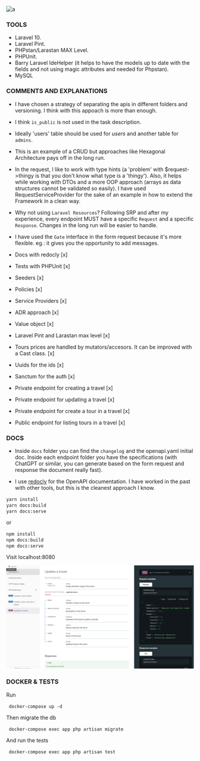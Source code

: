 ![a](https://theme.zdassets.com/theme_assets/9115960/ef5800cc529889d180b05b57e40dd50e5c7adb73.png)

### TOOLS 
- Laravel 10.
- Laravel Pint.
- PHPstan/Larastan MAX Level.
- PHPUnit.
- Barry Laravel IdeHelper (it helps to have the models up to date with the fields and not using magic attributes and needed for Phpstan).
- MySQL

### COMMENTS AND EXPLANATIONS
- I have chosen a strategy of separating the apis in different folders and versioning. I think with this appoach is more than enough.
- I think ```is_public``` is not used in the task description.
- Ideally 'users' table should be used for _users_ and another table for ```admins```.
- This is an example of a CRUD but approaches like Hexagonal Architecture pays off in the long run.
- In the request, I like to work with type hints (a 'problem' with $request->thingy is that you don't know what type is a 'thingy'). Also, it 
helps while working with DTOs and a more OOP approach (arrays as data structures cannot be validated so easily).
I have used RequestServiceProvider for the sake of an example in how to extend the Framework in a clean way.
- Why not using ```Laravel Resources```? Following SRP and after my experience, every endpoint MUST have a
specific ```Request``` and a specific ```Response```. Changes in the long run will be easier to handle.
- I have used the ```Gate``` interface in the form request because it's more flexible. eg.: it gives you the opportunity to add messages.

- Docs with redocly [x]
- Tests with PHPUnit [x]
- Seeders [x]
- Policies [x]
- Service Providers [x]
- ADR approach [x]
- Value object [x]
- Laravel Pint and Larastan max level [x]
- Tours prices are handled by mutators/accesors. It can be improved with a Cast class. [x]
- Uuids for the ids [x]
- Sanctum for the auth [x]
- Private endpoint for creating a travel [x]
- Private endpoint for updating a travel [x]
- Private endpoint for create a tour in a travel [x]
- Public endpoint for listing tours in a travel [x]

### DOCS
- Inside ```docs``` folder you can find the ```changelog``` and the openapi.yaml
initial doc. Inside each endpoint folder you have the specifications (with ChatGPT or similar, you can 
generate based on the form request and response the document really fast).

- I use [redocly](https://redocly.com/) for the OpenAPI documentation. I have worked in the past with other tools, but this is the cleanest approach I know.

```shell
yarn install
yarn docs:build
yarn docs:serve
```
or
```shell
npm install
npm docs:build
npm docs:serve
```

Visit localhost:8080

![img.png](docs/img.png)

### DOCKER & TESTS
Run
```shell
 docker-compose up -d
```

Then migrate the db
```shell
 docker-compose exec app php artisan migrate
```
And run the tests
```shell
 docker-compose exec app php artisan test
```
